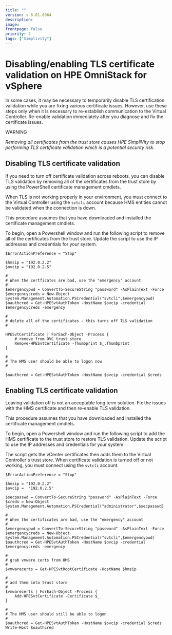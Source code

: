 ```yaml
---
title: ""
version: v 6.01.8964
description:
image: 
frontpage: false
priority: 2
tags: ["Simplivity"]
---
```


Disabling/enabling TLS certificate validation on HPE OmniStack for vSphere
==========================================================================

In some cases, it may be necessary to temporarily disable TLS certification validation while you are fixing various certificate issues. However, use these steps only when it is necessary to re-establish communication to the Virtual Controller. Re-enable validation immediately after you diagnose and fix the certificate issues.

WARNING

*Removing all certificates from the trust store causes HPE SimpliVity to stop performing TLS certificate validation which is a potential security risk.*

Disabling TLS certificate validation
------------------------------------

If you need to turn off certificate validation across reboots, you can disable TLS validation by removing all of the certificates from the trust store by using the PowerShell certificate management cmdlets.

When TLS is not working properly in your environment, you must connect to the Virtual Controller using the `svtcli` account because HMS entities cannot be validated when the connection is down.

This procedure assumes that you have downloaded and installed the certificate management cmdlets.

To begin, open a Powershell window and run the following script to remove all of the certificates from the trust store. Update the script to use the IP addresses and credentials for your system.

```
$ErrorActionPreference = "Stop"

$hmsip = "192.0.2.2"
$ovcip = "192.0.2.5"

#
# When the certficates are bad, use the "emergency" account
#
$emergencypwd = ConvertTo-SecureString "password" -AsPlainText -Force
$emergencycreds = New-Object System.Management.Automation.PSCredential("svtcli",$emergencypwd)
$oauthcred = Get-HPESvtAuthToken -HostName $ovcip -credential $emergencycreds -emergency

#
# delete all of the certificates - this turns off TLS validation
#

HPESvtCertificate | ForEach-Object -Process {
    # remove from OVC trust store
    Remove-HPESvtCertificate -Thumbprint $_.Thumbprint
}

#
# The HMS user should be able to logon now
#

$oauthcred = Get-HPESvtAuthToken -HostName $ovcip -credential $creds
```

Enabling TLS certificate validation
-----------------------------------

Leaving validation off is not an acceptable long term solution. Fix the issues with the HMS certificate and then re-enable TLS validation.

This procedure assumes that you have downloaded and installed the certificate management cmdlets.

To begin, open a Powershell window and run the following script to add the HMS certificate to the trust store to restore TLS validation. Update the script to use the IP addresses and credentials for your system.

The script gets the vCenter certificates then adds them to the Virtual Controller's trust store. When certificate validation is turned off or not working, you must connect using the `svtcli` account.

```
$ErrorActionPreference = "Stop"

$hmsip = "192.0.2.2"
$ovcip =  "192.0.2.5"

$secpasswd = ConvertTo-SecureString "password" -AsPlainText -Force
$creds = New-Object System.Management.Automation.PSCredential("administrator",$secpasswd)

#
# When the certificates are bad, use the "emergency" account
#
$emergencypwd = ConvertTo-SecureString "password" -AsPlainText -Force
$emergencycreds = New-Object System.Management.Automation.PSCredential("svtcli",$emergencypwd)
$oauthcred = Get-HPESvtAuthToken -HostName $ovcip -credential $emergencycreds -emergency

#
# grab vmware certs from HMS
#
$vmwarecerts = Get-HPESvtRootCertificate -HostName $hmsip

#
# add them into trust store
#
$vmwarecerts | ForEach-Object -Process {
    Add-HPESvtCertificate -Certificate $_
}

#
# The HMS user should still be able to logon
#
$oauthcred = Get-HPESvtAuthToken -HostName $ovcip -credential $creds
Write-Host $oauthcred
```
